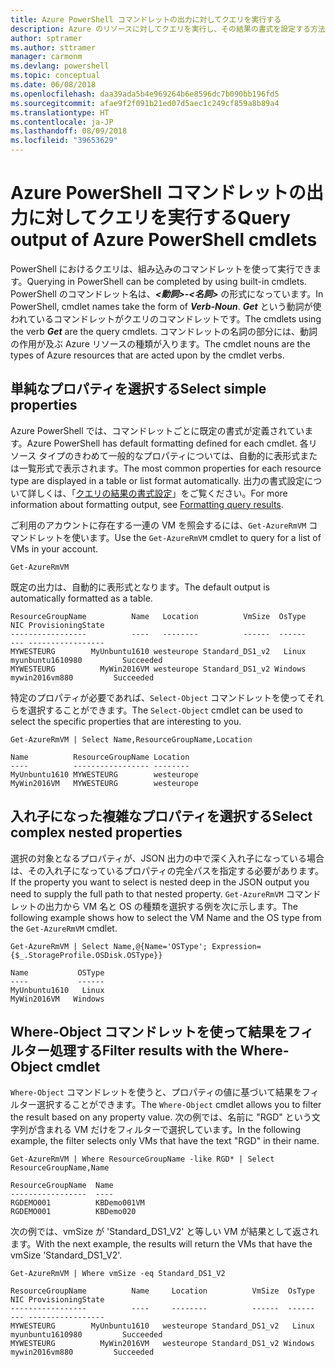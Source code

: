 ```yaml
---
title: Azure PowerShell コマンドレットの出力に対してクエリを実行する
description: Azure のリソースに対してクエリを実行し、その結果の書式を設定する方法について説明します。
author: sptramer
ms.author: sttramer
manager: carmonm
ms.devlang: powershell
ms.topic: conceptual
ms.date: 06/08/2018
ms.openlocfilehash: daa39ada5b4e969264b6e8596dc7b090bb196fd5
ms.sourcegitcommit: afae9f2f091b21ed07d5aec1c249cf859a8b89a4
ms.translationtype: HT
ms.contentlocale: ja-JP
ms.lasthandoff: 08/09/2018
ms.locfileid: "39653629"
---
```

# <a name="query-output-of-azure-powershell-cmdlets"></a><span data-ttu-id="f3aff-103">Azure PowerShell コマンドレットの出力に対してクエリを実行する</span><span class="sxs-lookup"><span data-stu-id="f3aff-103">Query output of Azure PowerShell cmdlets</span></span>

<span data-ttu-id="f3aff-104">PowerShell におけるクエリは、組み込みのコマンドレットを使って実行できます。</span><span class="sxs-lookup"><span data-stu-id="f3aff-104">Querying in PowerShell can be completed by using built-in cmdlets.</span></span> <span data-ttu-id="f3aff-105">PowerShell のコマンドレット名は、**_<動詞>-<名詞>_** の形式になっています。</span><span class="sxs-lookup"><span data-stu-id="f3aff-105">In PowerShell, cmdlet names take the form of **_Verb-Noun_**.</span></span> <span data-ttu-id="f3aff-106">**_Get_** という動詞が使われているコマンドレットがクエリのコマンドレットです。</span><span class="sxs-lookup"><span data-stu-id="f3aff-106">The cmdlets using the verb **_Get_** are the query cmdlets.</span></span> <span data-ttu-id="f3aff-107">コマンドレットの名詞の部分には、動詞の作用が及ぶ Azure リソースの種類が入ります。</span><span class="sxs-lookup"><span data-stu-id="f3aff-107">The cmdlet nouns are the types of Azure resources that are acted upon by the cmdlet verbs.</span></span>

## <a name="select-simple-properties"></a><span data-ttu-id="f3aff-108">単純なプロパティを選択する</span><span class="sxs-lookup"><span data-stu-id="f3aff-108">Select simple properties</span></span>

<span data-ttu-id="f3aff-109">Azure PowerShell では、コマンドレットごとに既定の書式が定義されています。</span><span class="sxs-lookup"><span data-stu-id="f3aff-109">Azure PowerShell has default formatting defined for each cmdlet.</span></span> <span data-ttu-id="f3aff-110">各リソース タイプのきわめて一般的なプロパティについては、自動的に表形式または一覧形式で表示されます。</span><span class="sxs-lookup"><span data-stu-id="f3aff-110">The most common properties for each resource type are displayed in a table or list format automatically.</span></span> <span data-ttu-id="f3aff-111">出力の書式設定について詳しくは、「[クエリの結果の書式設定](formatting-output.md)」をご覧ください。</span><span class="sxs-lookup"><span data-stu-id="f3aff-111">For more information about formatting output, see [Formatting query results](formatting-output.md).</span></span>

<span data-ttu-id="f3aff-112">ご利用のアカウントに存在する一連の VM を照会するには、`Get-AzureRmVM` コマンドレットを使います。</span><span class="sxs-lookup"><span data-stu-id="f3aff-112">Use the `Get-AzureRmVM` cmdlet to query for a list of VMs in your account.</span></span>

```azurepowershell-interactive
Get-AzureRmVM
```

<span data-ttu-id="f3aff-113">既定の出力は、自動的に表形式となります。</span><span class="sxs-lookup"><span data-stu-id="f3aff-113">The default output is automatically formatted as a table.</span></span>

```output
ResourceGroupName          Name   Location          VmSize  OsType              NIC ProvisioningState
-----------------          ----   --------          ------  ------              --- -----------------
MYWESTEURG        MyUnbuntu1610 westeurope Standard_DS1_v2   Linux myunbuntu1610980         Succeeded
MYWESTEURG          MyWin2016VM westeurope Standard_DS1_v2 Windows   mywin2016vm880         Succeeded
```

<span data-ttu-id="f3aff-114">特定のプロパティが必要であれば、`Select-Object` コマンドレットを使ってそれらを選択することができます。</span><span class="sxs-lookup"><span data-stu-id="f3aff-114">The `Select-Object` cmdlet can be used to select the specific properties that are interesting to you.</span></span>

```azurepowershell-interactive
Get-AzureRmVM | Select Name,ResourceGroupName,Location
```

```output
Name          ResourceGroupName Location
----          ----------------- --------
MyUnbuntu1610 MYWESTEURG        westeurope
MyWin2016VM   MYWESTEURG        westeurope
```

## <a name="select-complex-nested-properties"></a><span data-ttu-id="f3aff-115">入れ子になった複雑なプロパティを選択する</span><span class="sxs-lookup"><span data-stu-id="f3aff-115">Select complex nested properties</span></span>

<span data-ttu-id="f3aff-116">選択の対象となるプロパティが、JSON 出力の中で深く入れ子になっている場合は、その入れ子になっているプロパティの完全パスを指定する必要があります。</span><span class="sxs-lookup"><span data-stu-id="f3aff-116">If the property you want to select is nested deep in the JSON output you need to supply the full path to that nested property.</span></span> <span data-ttu-id="f3aff-117">`Get-AzureRmVM` コマンドレットの出力から VM 名と OS の種類を選択する例を次に示します。</span><span class="sxs-lookup"><span data-stu-id="f3aff-117">The following example shows how to select the VM Name and the OS type from the `Get-AzureRmVM` cmdlet.</span></span>

```azurepowershell-interactive
Get-AzureRmVM | Select Name,@{Name='OSType'; Expression={$_.StorageProfile.OSDisk.OSType}}
```

```output
Name           OSType
----           ------
MyUnbuntu1610   Linux
MyWin2016VM   Windows
```

## <a name="filter-results-with-the-where-object-cmdlet"></a><span data-ttu-id="f3aff-118">Where-Object コマンドレットを使って結果をフィルター処理する</span><span class="sxs-lookup"><span data-stu-id="f3aff-118">Filter results with the Where-Object cmdlet</span></span>

<span data-ttu-id="f3aff-119">`Where-Object` コマンドレットを使うと、プロパティの値に基づいて結果をフィルター選択することができます。</span><span class="sxs-lookup"><span data-stu-id="f3aff-119">The `Where-Object` cmdlet allows you to filter the result based on any property value.</span></span> <span data-ttu-id="f3aff-120">次の例では、名前に "RGD" という文字列が含まれる VM だけをフィルターで選択しています。</span><span class="sxs-lookup"><span data-stu-id="f3aff-120">In the following example, the filter selects only VMs that have the text "RGD" in their name.</span></span>

```azurepowershell-interactive
Get-AzureRmVM | Where ResourceGroupName -like RGD* | Select ResourceGroupName,Name
```

```output
ResourceGroupName  Name
-----------------  ----
RGDEMO001          KBDemo001VM
RGDEMO001          KBDemo020
```

<span data-ttu-id="f3aff-121">次の例では、vmSize が 'Standard_DS1_V2' と等しい VM が結果として返されます。</span><span class="sxs-lookup"><span data-stu-id="f3aff-121">With the next example, the results will return the VMs that have the vmSize 'Standard_DS1_V2'.</span></span>

```azurepowershell-interactive
Get-AzureRmVM | Where vmSize -eq Standard_DS1_V2
```

```output
ResourceGroupName          Name     Location          VmSize  OsType              NIC ProvisioningState
-----------------          ----     --------          ------  ------              --- -----------------
MYWESTEURG        MyUnbuntu1610   westeurope Standard_DS1_v2   Linux myunbuntu1610980         Succeeded
MYWESTEURG          MyWin2016VM   westeurope Standard_DS1_v2 Windows   mywin2016vm880         Succeeded
```